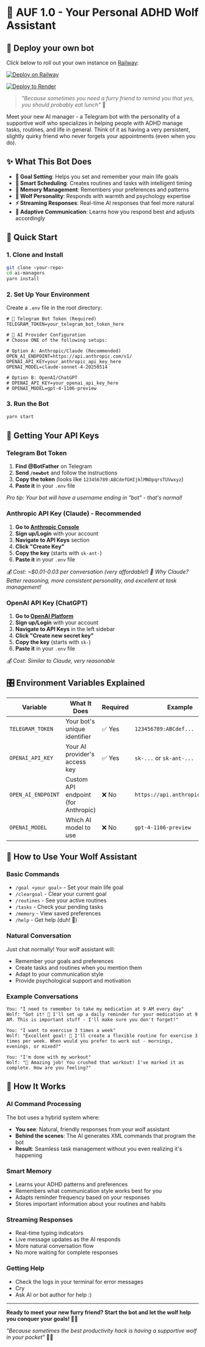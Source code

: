 # 🐺 AUF 1.0 - Your Personal ADHD Wolf Assistant

## 🚀 Deploy your own bot

Click below to roll out your own instance on [Railway](https://railway.app):

[![Deploy on Railway](https://railway.com/button.svg)](https://railway.com/deploy/lLIPRJ?referralCode=boKVbN&utm_medium=integration&utm_source=template&utm_campaign=generic)

[![Deploy to Render](https://render.com/images/deploy-to-render-button.svg)](https://render.com/deploy?repo=https://github.com/AndrewKirkovski/your-ai-manager)

> *"Because sometimes you need a furry friend to remind you that yes, you should probably eat lunch"* 🐺

Meet your new AI manager - a Telegram bot with the personality of a supportive wolf who specializes in helping people with ADHD manage tasks, routines, and life in general. Think of it as having a very persistent, slightly quirky friend who never forgets your appointments (even when you do).

## ✨ What This Bot Does

- **🎯 Goal Setting**: Helps you set and remember your main life goals
- **📅 Smart Scheduling**: Creates routines and tasks with intelligent timing
- **🧠 Memory Management**: Remembers your preferences and patterns
- **🐺 Wolf Personality**: Responds with warmth and psychology expertise
- **⚡ Streaming Responses**: Real-time AI responses that feel more natural
- **🔄 Adaptive Communication**: Learns how you respond best and adjusts accordingly

## 🚀 Quick Start

### 1. Clone and Install
```bash
git clone <your-repo>
cd ai-managers
yarn install
```

### 2. Set Up Your Environment
Create a `.env` file in the root directory:

```env
# 🔑 Telegram Bot Token (Required)
TELEGRAM_TOKEN=your_telegram_bot_token_here

# 🤖 AI Provider Configuration
# Choose ONE of the following setups:

# Option A: Anthropic/Claude (Recommended)
OPEN_AI_ENDPOINT=https://api.anthropic.com/v1/
OPENAI_API_KEY=your_anthropic_api_key_here
OPENAI_MODEL=claude-sonnet-4-20250514

# Option B: OpenAI/ChatGPT
# OPENAI_API_KEY=your_openai_api_key_here
# OPENAI_MODEL=gpt-4-1106-preview
```

### 3. Run the Bot
```bash
yarn start
```

## 🔑 Getting Your API Keys

### Telegram Bot Token
1. **Find @BotFather** on Telegram
2. **Send `/newbot`** and follow the instructions
3. **Copy the token** (looks like `123456789:ABCdefGHIjklMNOpqrsTUVwxyz`)
4. **Paste it** in your `.env` file

*Pro tip: Your bot will have a username ending in "bot" - that's normal!*

### Anthropic API Key (Claude) - Recommended
1. **Go to [Anthropic Console](https://console.anthropic.com/)**
2. **Sign up/Login** with your account
3. **Navigate to API Keys** section
4. **Click "Create Key"**
5. **Copy the key** (starts with `sk-ant-`)
6. **Paste it** in your `.env` file

*💰 Cost: ~$0.01-0.03 per conversation (very affordable!)*
*🎯 Why Claude? Better reasoning, more consistent personality, and excellent at task management!*

### OpenAI API Key (ChatGPT)
1. **Go to [OpenAI Platform](https://platform.openai.com/)**
2. **Sign up/Login** with your account
3. **Navigate to API Keys** in the left sidebar
4. **Click "Create new secret key"**
5. **Copy the key** (starts with `sk-`)
6. **Paste it** in your `.env` file

*💰 Cost: Similar to Claude, very reasonable*

## 🎛️ Environment Variables Explained

| Variable | What It Does | Required | Example |
|----------|-------------|----------|---------|
| `TELEGRAM_TOKEN` | Your bot's unique identifier | ✅ Yes | `123456789:ABCdef...` |
| `OPENAI_API_KEY` | Your AI provider's access key | ✅ Yes | `sk-...` or `sk-ant-...` |
| `OPEN_AI_ENDPOINT` | Custom API endpoint (for Anthropic) | ❌ No | `https://api.anthropic.com/v1/` |
| `OPENAI_MODEL` | Which AI model to use | ❌ No | `gpt-4-1106-preview` |

## 🐺 How to Use Your Wolf Assistant

### Basic Commands
- `/goal <your goal>` - Set your main life goal
- `/cleargoal` - Clear your current goal
- `/routines` - See your active routines
- `/tasks` - Check your pending tasks
- `/memory` - View saved preferences
- `/help` - Get help (duh! 🐺)

### Natural Conversation
Just chat normally! Your wolf assistant will:
- Remember your goals and preferences
- Create tasks and routines when you mention them
- Adapt to your communication style
- Provide psychological support and motivation

### Example Conversations
```
You: "I need to remember to take my medication at 9 AM every day"
Wolf: "Got it! 🐺 I'll set up a daily reminder for your medication at 9 AM. This is important stuff - I'll make sure you don't forget!"

You: "I want to exercise 3 times a week"
Wolf: "Excellent goal! 💪 I'll create a flexible routine for exercise 3 times per week. When would you prefer to work out - mornings, evenings, or mixed?"

You: "I'm done with my workout"
Wolf: "🎉 Amazing job! You crushed that workout! I've marked it as complete. How are you feeling?"
```

## 🧠 How It Works

### AI Command Processing
The bot uses a hybrid system where:
- **You see**: Natural, friendly responses from your wolf assistant
- **Behind the scenes**: The AI generates XML commands that program the bot
- **Result**: Seamless task management without you even realizing it's happening

### Smart Memory
- Learns your ADHD patterns and preferences
- Remembers what communication style works best for you
- Adapts reminder frequency based on your responses
- Stores important information about your routines and habits

### Streaming Responses
- Real-time typing indicators
- Live message updates as the AI responds
- More natural conversation flow
- No more waiting for complete responses


### Getting Help
- Check the logs in your terminal for error messages
- Cry
- Ask AI or bot author for help :)

---

**Ready to meet your new furry friend? Start the bot and let the wolf help you conquer your goals! 🐺✨**

*"Because sometimes the best productivity hack is having a supportive wolf in your pocket"* 🐺💪



